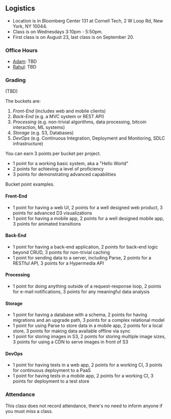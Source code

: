 Logistics
---------

* Location is in Bloomberg Center 131 at Cornell Tech, 2 W Loop Rd, New York, NY 10044.
* Class is on Wednesdays 3:10pm - 5:50pm.
* First class is on August 23, last class is on September 20.

### Office Hours

* [Adam](/people/adam-fleming.md): TBD
* [Rahul](/people/rahul-chatterjee.md): TBD

### Grading

(TBD)
<!--
Your grade in the course will be determined by a sum of points you individually earn.

You can accumulate points by doing the homework and building a great project.  The majority of the points are earned through doing the project.  If you work individually, point-accounting is trivial.  If you work as a team, the points you earn are determined by the product of the *points for the work* x *your understanding of the work*.  Points for the work and your understanding for the work will be judged in an in-person interview taking ~20 mins during finals week, by class staff.

There are 5 buckets you can earn points in, based on the *scope*, *quality* and *your understanding* of the work.
-->

The buckets are:

1. *Front-End* (includes web and mobile clients)
2. *Back-End* (e.g. a MVC system or REST API)
3. *Processing* (e.g. non-trivial algorithms, data processing, bitcoin interaction, ML systems)
4. *Storage* (e.g. S3, Databases)
5. *DevOps* (e.g. Continuous Integration, Deployment and Monitoring, SDLC infrastructure)

You can earn 3 points per bucket per project.

* 1 point for a working basic system, aka a "Hello World"
* 2 points for achieving a level of proficiency
* 3 points for demonstrating advanced capabilities

Bucket point examples.

#### Front-End

* 1 point for having a web UI, 2 points for a well designed web product, 3 points for advanced D3 visualizations
* 1 point for having a mobile app, 2 points for a well designed mobile app, 3 points for animated transitions

#### Back-End

* 1 point for having a back-end application, 2 points for back-end logic beyond CRUD, 3 points for non-trivial caching
* 1 point for sending data to a server, including Parse, 2 points for a RESTful API, 3 points for a Hypermedia API

#### Processing

* 1 point for doing anything outside of a request-response loop, 2 points for e-mail notifications, 3 points for any meaningful data analysis

#### Storage

* 1 point for having a database with a schema, 2 points for having migrations and an upgrade path, 3 points for a complex relational model
* 1 point for using Parse to store data in a mobile app, 2 points for a local store, 3 points for making data available offline via sync
* 1 point for storing images in S3, 2 points for storing multiple image sizes, 3 points for using a CDN to serve images in front of S3

#### DevOps

* 1 point for having tests in a web app, 2 points for a working CI, 3 points for continuous deployment to a PaaS
* 1 point for having tests in a mobile app, 2 points for a working CI, 3 points for deployment to a test store

### Attendance

This class does not record attendance, there's no need to inform anyone if you must miss a class.
